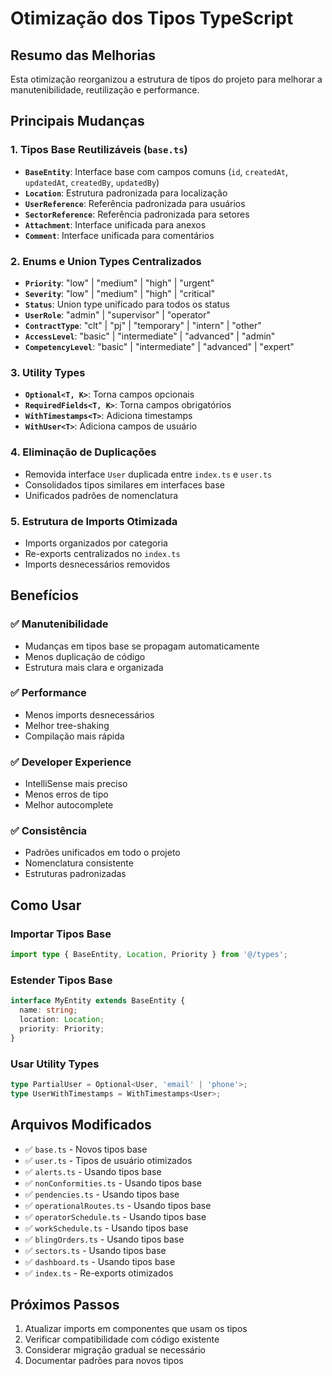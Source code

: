 # Otimização dos Tipos TypeScript

## Resumo das Melhorias

Esta otimização reorganizou a estrutura de tipos do projeto para melhorar a manutenibilidade, reutilização e performance.

## Principais Mudanças

### 1. **Tipos Base Reutilizáveis** (`base.ts`)
- **`BaseEntity`**: Interface base com campos comuns (`id`, `createdAt`, `updatedAt`, `createdBy`, `updatedBy`)
- **`Location`**: Estrutura padronizada para localização
- **`UserReference`**: Referência padronizada para usuários
- **`SectorReference`**: Referência padronizada para setores
- **`Attachment`**: Interface unificada para anexos
- **`Comment`**: Interface unificada para comentários

### 2. **Enums e Union Types Centralizados**
- **`Priority`**: "low" | "medium" | "high" | "urgent"
- **`Severity`**: "low" | "medium" | "high" | "critical"
- **`Status`**: Union type unificado para todos os status
- **`UserRole`**: "admin" | "supervisor" | "operator"
- **`ContractType`**: "clt" | "pj" | "temporary" | "intern" | "other"
- **`AccessLevel`**: "basic" | "intermediate" | "advanced" | "admin"
- **`CompetencyLevel`**: "basic" | "intermediate" | "advanced" | "expert"

### 3. **Utility Types**
- **`Optional<T, K>`**: Torna campos opcionais
- **`RequiredFields<T, K>`**: Torna campos obrigatórios
- **`WithTimestamps<T>`**: Adiciona timestamps
- **`WithUser<T>`**: Adiciona campos de usuário

### 4. **Eliminação de Duplicações**
- Removida interface `User` duplicada entre `index.ts` e `user.ts`
- Consolidados tipos similares em interfaces base
- Unificados padrões de nomenclatura

### 5. **Estrutura de Imports Otimizada**
- Imports organizados por categoria
- Re-exports centralizados no `index.ts`
- Imports desnecessários removidos

## Benefícios

### ✅ **Manutenibilidade**
- Mudanças em tipos base se propagam automaticamente
- Menos duplicação de código
- Estrutura mais clara e organizada

### ✅ **Performance**
- Menos imports desnecessários
- Melhor tree-shaking
- Compilação mais rápida

### ✅ **Developer Experience**
- IntelliSense mais preciso
- Menos erros de tipo
- Melhor autocomplete

### ✅ **Consistência**
- Padrões unificados em todo o projeto
- Nomenclatura consistente
- Estruturas padronizadas

## Como Usar

### Importar Tipos Base
```typescript
import type { BaseEntity, Location, Priority } from '@/types';
```

### Estender Tipos Base
```typescript
interface MyEntity extends BaseEntity {
  name: string;
  location: Location;
  priority: Priority;
}
```

### Usar Utility Types
```typescript
type PartialUser = Optional<User, 'email' | 'phone'>;
type UserWithTimestamps = WithTimestamps<User>;
```

## Arquivos Modificados

- ✅ `base.ts` - Novos tipos base
- ✅ `user.ts` - Tipos de usuário otimizados
- ✅ `alerts.ts` - Usando tipos base
- ✅ `nonConformities.ts` - Usando tipos base
- ✅ `pendencies.ts` - Usando tipos base
- ✅ `operationalRoutes.ts` - Usando tipos base
- ✅ `operatorSchedule.ts` - Usando tipos base
- ✅ `workSchedule.ts` - Usando tipos base
- ✅ `blingOrders.ts` - Usando tipos base
- ✅ `sectors.ts` - Usando tipos base
- ✅ `dashboard.ts` - Usando tipos base
- ✅ `index.ts` - Re-exports otimizados

## Próximos Passos

1. Atualizar imports em componentes que usam os tipos
2. Verificar compatibilidade com código existente
3. Considerar migração gradual se necessário
4. Documentar padrões para novos tipos
